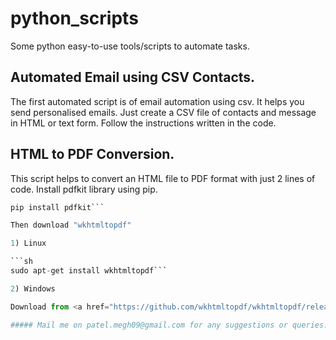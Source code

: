 # python_scripts
Some python easy-to-use tools/scripts to automate tasks. 

Automated Email using CSV Contacts.
-----

The first automated script is of email automation using csv. It helps you send personalised emails. Just create a CSV file of contacts and message in HTML or text form. Follow the instructions written in the code. 


HTML to PDF Conversion.
-----

This script helps to convert an HTML file to PDF format with just 2 lines of code. Install pdfkit library using pip.

```python
pip install pdfkit```

Then download "wkhtmltopdf"

1) Linux

```sh
sudo apt-get install wkhtmltopdf```

2) Windows

Download from <a href="https://github.com/wkhtmltopdf/wkhtmltopdf/releases/download/0.12.4/wkhtmltox-0.12.4_msvc2015-win64.exe">here</a>.

##### Mail me on patel.megh09@gmail.com for any suggestions or queries. 


